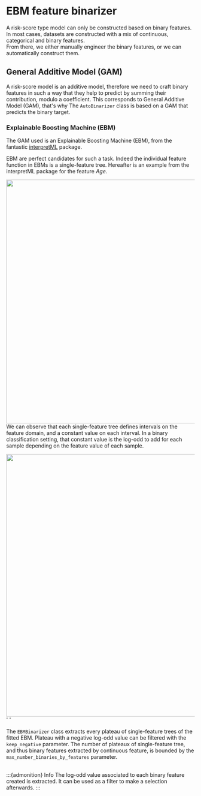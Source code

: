 # EBM feature binarizer

A risk-score type model can only be constructed based on binary features.  In most cases, datasets are constructed with a mix of continuous, categorical and binary features.  
From there, we either manually engineer the binary features, or we can automatically construct them.

## General Additive Model (GAM)
 
A risk-score model is an additive model, therefore we need to craft binary features in such a way that they help to predict by summing their contribution, modulo a coefficient. This corresponds to General Additive Model (GAM), that's why The `AutoBinarizer` class is based on a GAM that predicts the binary target.  

### Explainable Boosting Machine (EBM)

The GAM used is an Explainable Boosting Machine (EBM), from the fantastic <a href="https://github.com/interpretml/interpret">interpretML</a> package.

EBM are perfect candidates for such a task. Indeed the individual feature function in EBMs is a single-feature tree.
Hereafter is an example from the interpretML package for the feature *Age*.

<img src="illustration_single_feature_tree_annotated.PNG" style="width:650px;" align="right" />

We can observe that each single-feature tree defines intervals on the feature domain, and a constant value on each interval. In a binary classification setting, that constant value is the log-odd to add for each sample depending on the feature value of each sample. 


<img src="illustration_feature_extraction.PNG" align="right" style="width:700px;"/>

'   '

The `EBMBinarizer` class extracts every plateau of single-feature trees of the fitted EBM. Plateau with a negative log-odd value can be filtered with the `keep_negative` parameter. The number of plateaux of single-feature tree, and thus binary features extracted by continuous feature, is bounded by the `max_number_binaries_by_features` parameter.
<br /><br />

:::{admonition} Info
The log-odd value associated to each binary feature created is extracted. It can be used as a filter to make a selection afterwards.
:::

